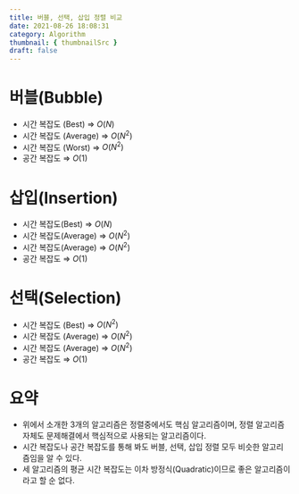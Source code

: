 ```yaml
---
title: 버블, 선택, 삽입 정렬 비교
date: 2021-08-26 18:08:31
category: Algorithm
thumbnail: { thumbnailSrc }
draft: false
---
```


# 버블(Bubble)

- 시간 복잡도 (Best) ⇒ $O(N)$
- 시간 복잡도 (Average) ⇒ $O(N^2)$
- 시간 복잡도 (Worst) ⇒ $O(N^2)$
- 공간 복잡도 ⇒ $O(1)$

# 삽입(Insertion)

- 시간 복잡도(Best) ⇒ $O(N)$
- 시간 복잡도(Average) ⇒ $O(N^2)$
- 시간 복잡도(Average) ⇒ $O(N^2)$
- 공간 복잡도 ⇒ $O(1)$

# 선택(Selection)

- 시간 복잡도 (Best) ⇒ $O(N^2)$
- 시간 복잡도 (Average) ⇒ $O(N^2)$
- 시간 복잡도 (Average) ⇒ $O(N^2)$
- 공간 복잡도 ⇒ $O(1)$

# 요약

- 위에서 소개한 3개의 알고리즘은 정렬중에서도 핵심 알고리즘이며, 정렬 알고리즘 자체도 문제해결에서 핵심적으로 사용되는 알고리즘이다.
- 시간 복잡도나 공간 복잡도를 통해 봐도 버블, 선택, 삽입 정렬 모두 비슷한 알고리즘임을 알 수 있다.
- 세 알고리즘의 평균 시간 복잡도는 이차 방정식(Quadratic)이므로 좋은 알고리즘이라고 할 순 없다.
